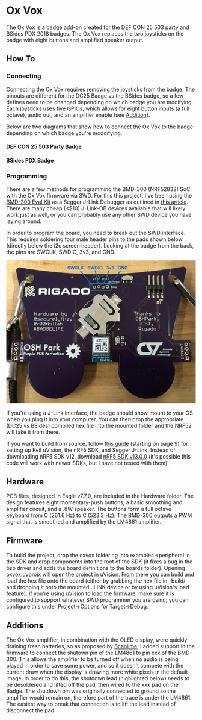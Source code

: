 # Ox Vox

The Ox Vox is a badge add-on created for the DEF CON 25 503 party and BSides PDX 2018 badges. The Ox Vox replaces the two joysticks on the badge with eight buttons and amplified speaker output.

## How To

### Connecting

Connecting the Ox Vox requires removing the joysticks from the badge. The pinouts are different for the DC25 Badge vs the BSides badge, so a few defines need to be changed depending on which badge you are modifying. Each joysticks uses five GPIOs, which allows for eight button inputs (a full octave), audio out, and an amplifier enable (see [Addition](#additions)).

Below are two diagrams that show how to connect the Ox Vox to the badge depending on which badge you're moddifying.

#### DEF CON 25 503 Party Badge

#### BSides PDX Badge

### Programming

There are a few methods for programming the BMD-300 (NRF52832) SoC with the Ox Vox firmware via SWD. For this this project, I've been using the [BMD-300 Eval Kit](https://www.digikey.com/product-detail/en/rigado-inc/BMD-300-EVAL/1604-1007-ND/5958042) as a Segger J-Link Debugger as outlined in [this article](https://rigado.zendesk.com/hc/en-us/articles/223486428-How-are-the-BMD-200-and-BMD-300-Series-modules-programmed-). There are many cheap (<$10) J-Link-OB devices available that will likely work just as well, or you can probably use any other SWD device you have laying around.

In order to program the board, you need to break out the SWD interface. This requires soldering four male header pins to the pads shown below (directly below the i2c screen header). Looking at the badge from the back, the pins are SWCLK, SWDIO, 3v3, and GND.

![](swd_pinout.jpg)

If you're using a J-Link interface, the badge should show mount to your OS when you plug it into your computer. You can then drop the appropriate (DC25 vs BSides) compiled hex file into the mounted folder and the NRF52 will take it from there.

If you want to build from source, follow [this guide](https://www.rigado.com/bmd-300-series-getting-started-guide/?wpdmdl=1810) (starting on page 9) for setting up Keil uVision, the nRF5 SDK, and Segger J-Link. Instead of downloading nRF5 SDK v12, download [nRF5 SDK v13.0.0](https://developer.nordicsemi.com/nRF5_SDK/nRF5_SDK_v13.x.x/) (it's possible this code will work with newer SDKs, but I have not tested with them).

## Hardware

PCB files, designed in Eagle v7.7.0, are included in the Hardware folder. The design features eight momentary-push buttons, a basic smoothing and amplifier circuit, and a .8W speaker. The buttons form a full octave keyboard from C (261.6 Hz) to C (523.3 Hz). The BMD-300 outputs a PWM signal that is smoothed and amplified by the LM4861 amplifier.

## Firmware

To build the project, drop the oxvox foldering into examples->peripheral in the SDK and drop components into the root of the SDK (it fixes a bug in the bsp driver and adds the board definitions to the boards folder). Opening oxvox.uvprojx will open the project in uVision. From there you can build and load the hex file onto the board (either by grabbing the hex file in \_build/ and dropping it onto the mounted JLINK device or by using uVision's load feature). If you're using uVision to load the firmware, make sure it is configured to support whatever SWD programmer you are using; you can configure this under Project->Options for Target->Debug.

## Additions

The Ox Vox amplifier, in combination with the OLED display, were quickly draining fresh batteries, so as proposed by [Scanlime](https://twitter.com/scanlime), I added support in the firmware to connect the shutown pin of the LM4861 to pin xxx of the BMD-300. This allows the amplifier to be turned off when no audio is being played in order to save some power, and so it doesn't compete with the current draw when the display is drawing more white pixels in the default image. In order to do this, the shutdown lead (highlighted below) needs to be desoldered and lifted off the pad, then wired to the xxx pad on the Badge. The shutdown pin was originally connected to ground so the amplifier would remain on, therefore part of the trace is under the LM4861. The easiest way to break that connection is to lift the lead instead of disconnect the pad.